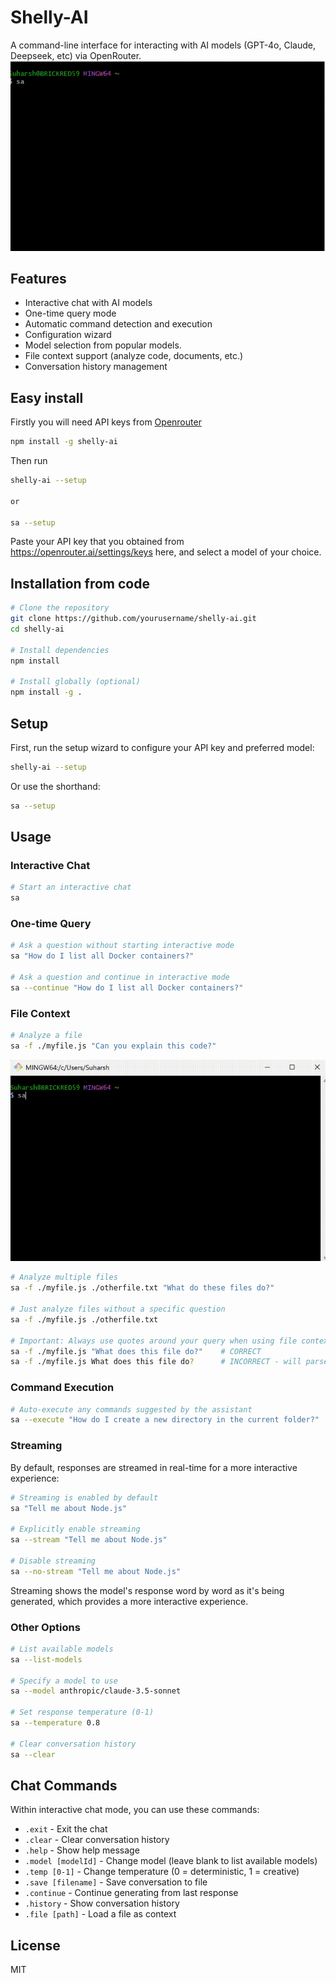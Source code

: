 # Shelly-AI

A command-line interface for interacting with AI models (GPT-4o, Claude, Deepseek, etc) via OpenRouter.
![How to use normally](./media/demo1.gif)

## Features

- Interactive chat with AI models
- One-time query mode
- Automatic command detection and execution
- Configuration wizard
- Model selection from popular models.
- File context support (analyze code, documents, etc.)
- Conversation history management


## Easy install

Firstly you will need API keys from [Openrouter](https://openrouter.ai/settings/keys)
```bash
npm install -g shelly-ai

```
Then run
```bash
shelly-ai --setup

or

sa --setup
```

Paste your API key that you obtained from https://openrouter.ai/settings/keys here, and select a model of your choice.

## Installation from code

```bash
# Clone the repository
git clone https://github.com/yourusername/shelly-ai.git
cd shelly-ai

# Install dependencies
npm install

# Install globally (optional)
npm install -g .
```

## Setup

First, run the setup wizard to configure your API key and preferred model:

```bash
shelly-ai --setup
```

Or use the shorthand:

```bash
sa --setup
```

## Usage

### Interactive Chat

```bash
# Start an interactive chat
sa
```

### One-time Query

```bash
# Ask a question without starting interactive mode
sa "How do I list all Docker containers?"

# Ask a question and continue in interactive mode
sa --continue "How do I list all Docker containers?"
```

### File Context

```bash
# Analyze a file
sa -f ./myfile.js "Can you explain this code?"
```
![How to use for files](./media/demo2.gif)

```bash
# Analyze multiple files
sa -f ./myfile.js ./otherfile.txt "What do these files do?"

# Just analyze files without a specific question
sa -f ./myfile.js ./otherfile.txt

# Important: Always use quotes around your query when using file context
sa -f ./myfile.js "What does this file do?"    # CORRECT
sa -f ./myfile.js What does this file do?      # INCORRECT - will parse words as filenames
```

### Command Execution

```bash
# Auto-execute any commands suggested by the assistant
sa --execute "How do I create a new directory in the current folder?"
```

### Streaming

By default, responses are streamed in real-time for a more interactive experience:

```bash
# Streaming is enabled by default
sa "Tell me about Node.js"

# Explicitly enable streaming
sa --stream "Tell me about Node.js"

# Disable streaming
sa --no-stream "Tell me about Node.js"
```

Streaming shows the model's response word by word as it's being generated, which provides a more interactive experience.

### Other Options

```bash
# List available models
sa --list-models

# Specify a model to use
sa --model anthropic/claude-3.5-sonnet

# Set response temperature (0-1)
sa --temperature 0.8

# Clear conversation history
sa --clear
```

## Chat Commands

Within interactive chat mode, you can use these commands:

- `.exit` - Exit the chat
- `.clear` - Clear conversation history
- `.help` - Show help message
- `.model [modelId]` - Change model (leave blank to list available models)
- `.temp [0-1]` - Change temperature (0 = deterministic, 1 = creative)
- `.save [filename]` - Save conversation to file
- `.continue` - Continue generating from last response
- `.history` - Show conversation history
- `.file [path]` - Load a file as context

## License

MIT